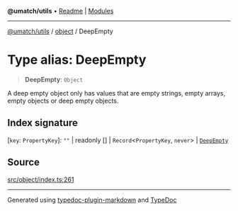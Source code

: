 **@umatch/utils** • [Readme](../../index.md) \| [Modules](../../modules.md)

***

[@umatch/utils](../../modules.md) / [object](../index.md) / DeepEmpty

# Type alias: DeepEmpty

> **DeepEmpty**: `Object`

A deep empty object only has values that are empty strings, empty
arrays, empty objects or deep empty objects.

## Index signature

 \[`key`: `PropertyKey`\]: `""` \| readonly [] \| `Record`\<`PropertyKey`, `never`\> \| [`DeepEmpty`](DeepEmpty.md)

## Source

[src/object/index.ts:261](https://github.com/umatch-oficial/utils/blob/6b2757d/src/object/index.ts#L261)

***

Generated using [typedoc-plugin-markdown](https://www.npmjs.com/package/typedoc-plugin-markdown) and [TypeDoc](https://typedoc.org/)
